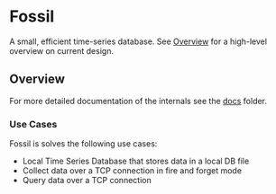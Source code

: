 # Fossil

A small, efficient time-series database. See [Overview](./docs/overview.md) for a high-level overview on current design.

## Overview
For more detailed documentation of the internals see the [docs](/docs) folder.

### Use Cases

Fossil is solves the following use cases:

- Local Time Series Database that stores data in a local DB file
- Collect data over a TCP connection in fire and forget mode
- Query data over a TCP connection
